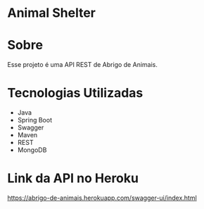 # Animal Shelter

# Sobre
Esse projeto é uma API REST de Abrigo de Animais.

# Tecnologias Utilizadas
* Java
* Spring Boot
* Swagger
* Maven
* REST
* MongoDB

# Link da API no Heroku

https://abrigo-de-animais.herokuapp.com/swagger-ui/index.html

